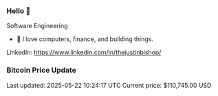 ### Hello 🤙  

Software Engineering

- 🔭 I love computers, finance, and building things.
  
LinkedIn: https://www.linkedin.com/in/thejustinbishop/  





























































































































































































































































































































































### Bitcoin Price Update
Last updated: 2025-05-22 10:24:17 UTC
Current price: $110,745.00 USD
